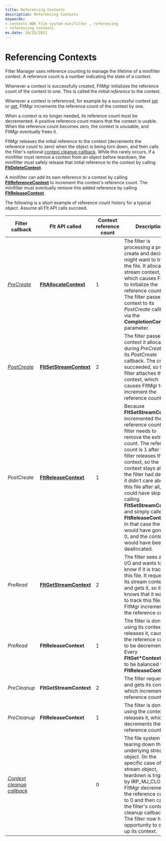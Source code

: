 ```yaml
---
title: Referencing Contexts
description: Referencing Contexts
keywords:
- contexts WDK file system minifilter , referencing
- referencing contexts
ms.date: 10/25/2021
---
```


# Referencing Contexts

Filter Manager uses reference counting to manage the lifetime of a minifilter context. A reference count is a number indicating the state of a context.

Whenever a context is successfully created, FltMgr initializes the reference count of the context to one. This is called the *initial reference* to the context.

Whenever a context is referenced, for example by a successful context [set](setting-contexts.md) or [get](getting-contexts.md), FltMgr increments the reference count of the context by one.

When a context is no longer needed, its reference count must be decremented. A positive reference count means that the context is usable. When the reference count becomes zero, the context is unusable, and FltMgr eventually frees it.

FltMgr releases the initial reference to the context (decrements the reference count to zero) when the object is being torn down, and then calls the filter's optional [context cleanup callback](/windows-hardware/drivers/ddi/fltkernel/nc-fltkernel-pflt_context_cleanup_callback). While this rarely occurs, if a minifilter must remove a context from an object before teardown, the minifilter must safely release that initial reference to the context by calling [**FltDeleteContext**](/windows-hardware/drivers/ddi/fltkernel/nf-fltkernel-fltdeletecontext).

A minifilter can add its own reference to a context by calling [**FltReferenceContext**](/windows-hardware/drivers/ddi/fltkernel/nf-fltkernel-fltreferencecontext) to increment the context's reference count. The minifilter must eventually remove this added reference by calling [**FltReleaseContext**](/windows-hardware/drivers/ddi/fltkernel/nf-fltkernel-fltreleasecontext).

The following is a short example of reference count history for a typical object. Assume all Flt API calls succeed.

|Filter callback | Flt API called | Context reference count | Description |
| -------------- | -------------- | ----------------------- | ----------- |
| [*PreCreate*](/windows-hardware/drivers/ddi/fltkernel/nc-fltkernel-pflt_pre_operation_callback)      | [**FltAllocateContext**](/windows-hardware/drivers/ddi/fltkernel/nf-fltkernel-fltallocatecontext)  | 1 | The filter is processing a pre-create and decides it might want to track the file. It allocates a stream context, which causes FltMgr to initialize the reference count to 1. The filter passes the context to its *PostCreate* callback via the **CompletionContext** parameter. |
| [*PostCreate*](/windows-hardware/drivers/ddi/fltkernel/nc-fltkernel-pflt_post_operation_callback)     | [**FltSetStreamContext**](/windows-hardware/drivers/ddi/fltkernel/nf-fltkernel-fltsetstreamcontext) | 2 | The filter passed the context it allocated during *PreCreate* to its *PostCreate* callback. The create succeeded, so the filter attaches the context, which causes FltMgr to increment the reference count.|
| *PostCreate*     | [**FltReleaseContext**](/windows-hardware/drivers/ddi/fltkernel/nf-fltkernel-fltreleasecontext)   | 1 | Because **FltSetStreamContext** incremented the reference count, the filter needs to remove the extra count. The reference count is 1 after the filter releases the context, so the context stays alive. If the filter had decided it didn’t care about this file after all, it could have skipped calling **FltSetStreamContext** and simply called **FltReleaseContext**. In that case the count would have gone to 0, and the context would have been deallocated. |
| *PreRead*        | [**FltGetStreamContext**](/windows-hardware/drivers/ddi/fltkernel/nf-fltkernel-fltgetstreamcontext) | 2 | The filter sees a read I/O and wants to know if it is tracking this file. It requests its stream context and gets it, so it knows that it wants to track this file. FltMgr increments the reference count. |
| *PreRead*        | **FltReleaseContext**   | 1 | The filter is done using its context, so it releases it, causing the reference count to be decremented. Every **FltGet*Context** has to be balanced with a **FltReleaseContext**. |
| *PreCleanup*     | **FltGetStreamContext** | 2 | The filter requests and gets its context, which increments the reference count. |
| *PreCleanup*     | **FltReleaseContext**   | 1 | The filter is done using the context so releases it, which decrements the reference count. |
| [*Context cleanup callback*](/windows-hardware/drivers/ddi/fltkernel/nc-fltkernel-pflt_context_cleanup_callback) |               | 0 | The file system is tearing down the underlying stream object. (In the specific case of a stream object, teardown is triggered by IRP_MJ_CLOSE). FltMgr decrements the reference count to 0 and then calls the filter's context cleanup callback. The filter now has an opportunity to clean up its context. |
